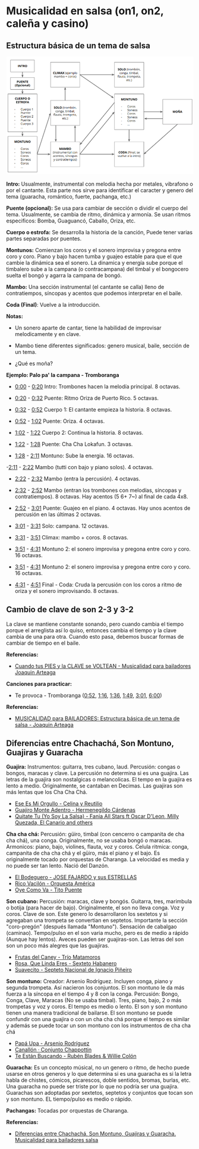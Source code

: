 # Musicalidad en salsa (on1, on2, caleña y casino)

## Estructura básica de un tema de salsa

![EStructura musical de la salsa](../assets/salsa_estructura_musical.png)

**Intro:** Usualmente, instrumental con melodia hecha por metales, vibrafono o por el cantante. Esta parte nos sirve para identificar el  caracter y genero del tema (guaracha, romántico, fuerte, pachanga, etc.)

**Puente (opcional):** Se usa para cambiar de sección o dividir el cuerpo del tema. Usualmente, se cambia de ritmo, dinámica y armonía. Se usan ritmos especificos: Bomba, Guaguancó, Caballo, Oriza, etc.

**Cuerpo o estrofa:** Se desarrolla la historia de la canción, Puede tener varias partes separadas por puentes.

**Montunos:** Comienzan los coros y el sonero improvisa y pregona entre coro y coro. Piano y bajo hacen tumba y guajeo estable para que el que cambie la dinámica sea el sonero. La dinamica y energía sube porque el timbalero sube a la campana (o contracampana) del timbal y el bongocero suelta el bongó y agarra la campana de bongó.

**Mambo:** Una sección instrumental (el cantante se calla) lleno de contratiempos, síncopas y acentos que podemos interpretar en el baile.

**Coda (Final)**: Vuelve a la introducción.

**Notas:**

- Un sonero aparte de cantar, tiene la habilidad de improvisar melodicamente y en clave.

- Mambo tiene diferentes significados: genero musical, baile, sección de un tema.

- ¿Qué es moña?


**Ejemplo: Palo pa' la campana - Tromboranga**
- [0:00](https://youtu.be/sv0a5-RtGcQ?t=0) - [0:20](https://youtu.be/sv0a5-RtGcQ?t=20) Intro: Trombones hacen la melodía principal. 8 octavas.

- [0:20](https://youtu.be/sv0a5-RtGcQ?t=20) - [0:32](https://youtu.be/sv0a5-RtGcQ?t=32) Puente: Ritmo Oriza de Puerto Rico. 5 octavas.

- [0:32](https://youtu.be/sv0a5-RtGcQ?t=32) - [0:52](https://youtu.be/sv0a5-RtGcQ?t=52) Cuerpo 1: El cantante empieza la historia. 8 octavas.

- [0:52](https://youtu.be/sv0a5-RtGcQ?t=52) - [1:02](https://youtu.be/sv0a5-RtGcQ?t=62) Puente: Oriza. 4 octavas.

- [1:02](https://youtu.be/sv0a5-RtGcQ?t=62) - [1:22](https://youtu.be/sv0a5-RtGcQ?t=82) Cuerpo 2: Continua la historia. 8 octavas.

- [1:22](https://youtu.be/sv0a5-RtGcQ?t=82) - [1:28](https://youtu.be/sv0a5-RtGcQ?t=88) Puente: Cha Cha Lokafun. 3 octavas.

- [1:28](https://youtu.be/sv0a5-RtGcQ?t=88) - [2:11](https://youtu.be/sv0a5-RtGcQ?t=131) Montuno: Sube la energia. 16 octavas.

-[2:11](https://youtu.be/sv0a5-RtGcQ?t=131) - [2:22](https://youtu.be/sv0a5-RtGcQ?t=142) Mambo (tutti con bajo y piano solos). 4 octavas.

- [2:22](https://youtu.be/sv0a5-RtGcQ?t=142) - [2:32](https://youtu.be/sv0a5-RtGcQ?t=152) Mambo (entra la percusión). 4 octavas.

- [2:32](https://youtu.be/sv0a5-RtGcQ?t=152) - [2:52](https://youtu.be/sv0a5-RtGcQ?t=172) Mambo (entran los trombones con melodías, síncopas y contratiempos). 8 octavas. Hay acentos (5 6+ 7~) al final de cada 4x8.

- [2:52](https://youtu.be/sv0a5-RtGcQ?t=172) - [3:01](https://youtu.be/sv0a5-RtGcQ?t=181) Puente: Guajeo en el piano. 4 octavas. Hay unos acentos de percusión en las últimas 2 octavas.

- [3:01](https://youtu.be/sv0a5-RtGcQ?t=181) - [3:31](https://youtu.be/sv0a5-RtGcQ?t=211) Solo: campana. 12 octavas.

- [3:31](https://youtu.be/sv0a5-RtGcQ?t=211) - [3:51](https://youtu.be/sv0a5-RtGcQ?t=231) Climax: mambo + coros. 8 octavas.

- [3:51](https://youtu.be/sv0a5-RtGcQ?t=231) - [4:31](https://youtu.be/sv0a5-RtGcQ?t=271) Montuno 2: el sonero improvisa y pregona entre coro y coro. 16 octavas.

- [3:51](https://youtu.be/sv0a5-RtGcQ?t=231) - [4:31](https://youtu.be/sv0a5-RtGcQ?t=271) Montuno 2: el sonero improvisa y pregona entre coro y coro. 16 octavas.

- [4:31](https://youtu.be/sv0a5-RtGcQ?t=271) - [4:51](https://youtu.be/sv0a5-RtGcQ?t=292) Final - Coda: Cruda la percusión con los coros a ritmo de oriza y el sonero improvisando. 8 octavas.


## Cambio de clave de son 2-3 y 3-2

La clave se mantiene constante sonando, pero cuando cambia el tiempo porque el arreglista así lo quiso, entonces cambia el tiempo y la clave cambia de una para otra. Cuando esto pasa, debemos buscar formas de cambiar de tiempo en el baile.

**Referencias:**
- [Cuando tus PIES y la CLAVE se VOLTEAN - Musicalidad para bailadores Joaquin Arteaga](https://youtu.be/oGtfyUWFl2A)

**Canciones para practicar:**
- Te provoca - Tromboranga ([0:52](https://youtu.be/3spiqtdmviQ?t=52), [1:16](https://youtu.be/3spiqtdmviQ?t=76), [1:36](https://youtu.be/3spiqtdmviQ?t=96), [1:49](https://youtu.be/3spiqtdmviQ?t=109), [3:01](https://youtu.be/3spiqtdmviQ?t=181), [6:00](https://youtu.be/3spiqtdmviQ?t=360))

**Referencias:**

- [MUSICALIDAD para BAILADORES: Estructura básica de un tema de salsa - Joaquin Arteaga](https://youtu.be/z3hR7BHe2iY)

## Diferencias entre Chachachá, Son Montuno, Guajiras y Guaracha

**Guajira:** Instrumentos: guitarra, tres cubano, laud. Percusión:  congas o bongos, maracas  y clave. La percusión no determina si es una guajira. Las letras de la guajira son nostalgicas o melancolicas. El tempo en la guajira es lento a medio. Originalmente, se cantaban en Decimas. Las guajiras son más lentas que los Cha Cha Chá.

- [Ese Es Mi Orgullo - Celina y Reutilio](https://youtu.be/vblultTYaDk)
- [Guajiro Monte Adentro - Hermenegildo Cárdenas](https://youtu.be/jrzsxgv3EYI)
- [Quitate Tu (Yo Soy La Salsa) - Fania All Stars ft Oscar D'Leon, Milly Quezada, El Canario and others](https://youtu.be/LuqGyeJgT6E)

**Cha cha chá:** Percusión: güiro, timbal (con cencerro o campanita de cha cha chá), una conga. Originalmente, no se usaba bongó o maracas. Armonicos: piano, bajo, violines, flauta, voz y coros. Celula ritmica: conga, campanita de cha cha chá y el güiro, más el piano y el bajo. Es originalmente tocado por orquestas de Charanga. La velocidad es media y no puede ser tan lento. Nació del Danzón.

- [El Bodeguero - JOSE FAJARDO y sus ESTRELLAS](https://youtu.be/0LrjK8lxiNY)
- [Rico Vacilón - Orquesta América](https://youtu.be/2WwYqzVCwXw)
- [Oye Como Va - Tito Puente](https://youtu.be/BpAXzTpANNw)

**Son cubano:** Percusión: maracas, clave y bongós. Guitarra, tres, marimbula o botija (para hacer de bajo). Originalmente, el son no lleva conga. Voz y coros. Clave de son. Este genero lo desarrollaron los sextetos y si agregaban una trompeta se convertian en septetos. Importante la sección "coro-pregón" (después llamada "Montuno"). Sensación de cabalgao (caminao). Tempo/pulso en el son varia mucho, pero es de medio a rápido (Aunque hay lentos). Aveces pueden ser guajiras-son. Las letras del son son un poco más alegres que las guajiras.

- [Frutas del Caney - Trío Matamoros](https://youtu.be/AulJltHbNOo)
- [Rosa, Que Linda Eres - Sexteto Habanero](https://youtu.be/U59mWDhAbq4)
- [Suavecito - Septeto Nacional de Ignacio Piñeiro](https://youtu.be/xAVJcC3MG8A)

**Son montuno:** Creador: Arsenio Rodríguez. Incluyen conga, piano y segunda trompeta. Así nacieron los conjuntos. El son montuno le da más fuerza a la síncopa en el  tiempo 4 y 8 con la conga. Percusión: Bongo, Conga, Clave, Maracas (No se usaba timbal). Tres, piano, bajo, 2 o más trompetas y voz y coros. El tempo es medio o lento. El son y son montuno tienen una manera tradicional de bailarse. El son montuno se puede confundir con una guajira o con un cha cha chá porque el tempo es similar y además se puede tocar un son montuno con los instrumentos de cha cha chá

- [Papá Upa - Arsenio Rodríguez](https://youtu.be/FHazR_q16B4)
- [Canallón · Conjunto Chappottin](https://youtu.be/15GSdiOxTEs)
- [Te Están Buscando - Rubén Blades & Willie Colón](https://youtu.be/hfwx2sfhZHY)

**Guaracha:** Es un concepto músical, no un genero o ritmo, de hecho puede usarse en otros generos y lo que determina si es una guaracha es si la letra habla de chistes, cómicos, picarescos, doble sentidos, bromas, burlas, etc. Una guaracha no puede ser triste por lo que no podría ser una guajira. Guarachas son adoptadas por sextetos, septetos y conjuntos que tocan son y son montuno. EL tiempo/pulso es medio o rápido.

**Pachangas:** Tocadas por orquestas de Charanga.

**Referencias:**
- [Diferencias entre Chachachá, Son Montuno, Guajiras y Guaracha. Musicalidad para bailadores salsa](https://youtu.be/pI7c4sQJPNI)

